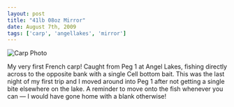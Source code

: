 ```yaml
---
layout: post
title: "41lb 08oz Mirror"
date: August 7th, 2009
tags: ['carp', 'angellakes', 'mirror']
---
```


![Carp Photo](https://s3-eu-west-1.amazonaws.com/davemcnally/2013-04-13+23.59.31.jpg)

My very first French carp! Caught from Peg 1 at Angel Lakes, fishing directly across to the opposite bank with a single Cell bottom bait. This was the last night of my first trip and I moved around into Peg 1 after not getting a single bite elsewhere on the lake. A reminder to move onto the fish whenever you can — I would have gone home with a blank otherwise!